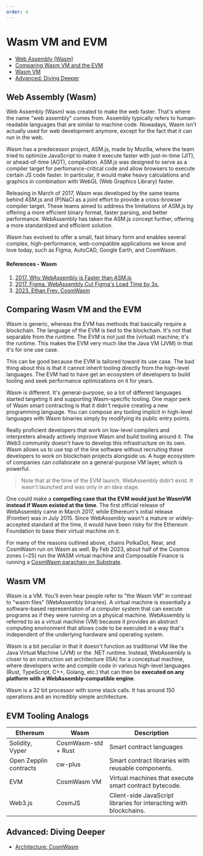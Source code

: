 ```yaml
---
order: 4
---
```


# Wasm VM and EVM

<!-- # Wasm VM and the EVM -->
<!---->
<!-- ## Pre-requisite Readings -->
<!---->
<!-- - [Wasm VM](./wasm-vm) {prereq} -->

- [Web Assembly (Wasm)](#web-assembly-wasm)
- [Comparing Wasm VM and the EVM](#comparing-wasm-vm-and-the-evm)
- [Wasm VM](#wasm-vm)
- [Advanced: Diving Deeper](#advanced-diving-deeper)

## Web Assembly (Wasm)

Web Assembly (Wasm) was created to make the web faster. That's where the
name "web assembly" comes from. Assembly typically refers to human-readable
languages that are similar to machine code. Nowadays, Wasm isn't actually
used for web development anymore, except for the fact that it can *run* in the
web.

Wasm has a predecessor project, ASM.js, made by Mozilla, where the team tried
to optimize JavaScript to make it execute faster with just-in-time (JIT), or
ahead-of-time (AOT), compilation. ASM.js was designed to serve as a compiler
target for perfomance-critical code and allow browsers to execute certain JS
code faster. In particular, it would make heavy calculations and graphics in
combination with WebGL (Web Graphics Library) faster.

Releasing in March of 2017, Wasm was developed by the same teams behind ASM.js
and (P)NaCl as a joint effort to provide a cross-browser compiler target. These
teams aimed to address the limitations of ASM.js by offering a more efficient
binary format, faster parsing, and better performance. WebAssembly has taken the
ASM.js concept further, offering a more standardized and efficient solution.

Wasm has evolved to offer a small, fast binary form and enables several
complex, high-performance, web-compatible applications we know and love today,
such as Figma, AutoCAD, Google Earth, and CosmWasm.

#### References - Wasm

1. [2017. Why WebAssembly is Faster than ASM.js](https://hacks.mozilla.org/2017/03/why-webassembly-is-faster-than-asm-js/)
2. [2017. Figma. WebAssembly Cut Figma's Load Time by 3x.](https://www.figma.com/blog/webassembly-cut-figmas-load-time-by-3x/)
3. [2023. Ethan Frey. CosmWasm](https://github.com/CosmWasm/cosmwasm)

## Comparing Wasm VM and the EVM

Wasm is generic, whereas the EVM has methods that basically require a
blockchain. The language of the EVM is tied to the blockchain. It's not that
separable from the runtime. The EVM is not just the (virtual) machine; it's the runtime.
This makes the EVM very much like the Java VM (JVM) in that it's for one use case.

This can be good because the EVM is tailored toward its use case. The bad thing
about this is that it cannot inherit tooling directly from the high-level
languages. The EVM had to have get an ecosystem of developers to build tooling
and seek performance optimizations on it for years.

Wasm is different. It's general-purpose, so a lot of different languages
started targeting it and supporting Wasm-specific tooling. One major perk of
Wasm smart contracting is that it didn't require creating a new programming
language. You can compose any tooling implicit in high-level languages with
Wasm binaries simply by modifying its public entry points.

Really proficient developers that work on low-level compilers and interpreters
already actively improve Wasm and build tooling around it. The Web3 community
doesn't have to develop this infrastructure on its own. Wasm allows us to use
top of the line software without recruiting these developers to work on
blockchain projects alongside us. A huge ecosystem of companies can collaborate
on a general-purpose VM layer, which is powerful.

> Note that at the time of the EVM launch, WebAssembly didn't exist. It wasn't
launched and was only in an idea stage.

One could make a **compelling case that the EVM would just be WasmVM instead if
Wasm existed at the time**. The first official release of WebAssembly came in
March 2017, while Ethereum's initial release (Frontier) was in July 2015. Since
WebAssembly wasn't a mature or widely-accepted standard at the time, it would
have been risky for the Ethereum Foundation to base their virtual machine on
it.

For many of the reasons outlined above, chains PolkaDot, Near, and CosmWasm run
on Wasm as well. By Feb 2023, about half of the Cosmos zones (~25) run
the WASM virtual machine and Composable Finance is running a [CosmWasm parachain on Substrate](https://medium.com/composable-finance/how-we-built-a-generalized-cosmwasm-vm-a0ac70fa8219).

## Wasm VM

Wasm is a VM. You'll even hear people refer to "the Wasm VM" in contrast to
"wasm files" (WebAssembly binaries). A virtual machine is essentially a
software-based representation of a computer system that can execute programs as
if they were running on a physical machine. WebAssembly is referred to as a
virtual machine (VM) because it provides an abstract computing environment that
allows code to be executed in a way that's independent of the underlying
hardware and operating system.

Wasm is a bit peculiar in that it doesn't function as traditional VM like the
Java Virtual Machine (JVM) or the .NET runtime. Instead, WebAssembly is closer
to an instruction set architecture (ISA) for a conceptual machine, where
developers write and compile code in various high-level languages (Rust,
TypeScript, C++, Golang, etc.) that can then be **executed on any platform with
a WebAssembly-compatible engine**.

Wasm is a 32 bit processor with some stack calls. It has around 150 operations
and an incredibly simple architecture.

## EVM Tooling Analogs

| Ethereum | Wasm | Description |
| --- | --- | --- |
| Solidity, Vyper | CosmWasm-std + Rust | Smart contract languages |
| Open Zepplin contracts | cw-plus | Smart contract libraries with reusable components. |
| EVM | CosmWasm VM | Virtual machines that execute smart contract bytecode. |
| Web3.js | CosmJS | Client-side JavaScript libraries for interacting with blockchains. |

## Advanced: Diving Deeper

- [Architecture: CosmWasm](./arch)
